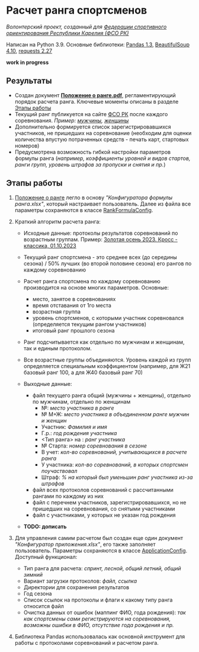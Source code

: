# Расчет ранга спортсменов
_Волонтерский проект, созданный для [Федерации спортивного ориентирования Республики Карелия (ФСО РК)](http://fso.karelia.ru/)_

Написан на Python 3.9. Основные библиотеки: [Pandas 1.3](https://pypi.org/project/pandas/1.3.5/), [BeautifulSoup 4.10](https://pypi.org/project/beautifulsoup4/4.10.0/), [requests 2.27](https://pypi.org/project/requests/2.27.1/)

**work in progress**
## 

## Результаты
* Создан документ [**Положение о ранге.pdf**](/Положение%20о%20ранге.pdf), регламентирующий порядок расчета ранга. Ключевые моменты описаны в разделе [Этапы работы](https://github.com/alseva/orienteering/tree/master#%D1%8D%D1%82%D0%B0%D0%BF%D1%8B-%D1%80%D0%B0%D0%B1%D0%BE%D1%82%D1%8B)
* Текущий ранг публикуется на сайте [ФСО РК](http://fso.karelia.ru/) после каждого соревнования. _Пример: [мужчины](http://fso.karelia.ru/wp-content/uploads/2023/10/%D0%A1%D0%BF%D1%80%D0%B8%D0%BD%D1%82-%D1%80%D0%B0%D0%BD%D0%B3-%D0%BD%D0%B0-2023-09-21-%D0%BC%D1%83%D0%B6%D1%87%D0%B8%D0%BD%D1%8B_2023.pdf), [женщины](http://fso.karelia.ru/wp-content/uploads/2023/10/%D0%A1%D0%BF%D1%80%D0%B8%D0%BD%D1%82-%D1%80%D0%B0%D0%BD%D0%B3-%D0%BD%D0%B0-2023-09-21-%D0%B6%D0%B5%D0%BD%D1%89%D0%B8%D0%BD%D1%8B_2023.pdf)_
* Дополнительно формируется список зарегистрировавшихся участников, не пришедших на соревнование (необходим для оценки количества впустую потраченных средств - печать карт, стартовых номеров)
* Предусмотрена возможность гибкой настройки параметров формулы ранга
(_например, коэффициенты уровней и видов стартов, ранги групп, уровень штрафов за пропуски и снятия и пр._)

## Этапы работы
1. [Положение о ранге](/Положение%20о%20ранге.pdf) легло в основу _"Конфигуратора формулы ранга.xlsx"_, который настраивает пользователь. Далее из файла все параметры сохраняются в классе [RankFormulaConfig](/rank_formula_config.py). 

2. Краткий алгоритм расчета ранга:
    * Исходные данные: протоколы результатов соревнований по возрастным группам. Пример: [Золотая осень 2023. Кросс - классика, 01.10.2023](http://fso.karelia.ru/wp-content/uploads/2023/09/20231001_ResultList.htm)
    * Текущий ранг спортсмена - это среднее всех (до середины сезона) / 50% лучших (во второй половине сезона) его рангов по каждому соревнованию
    * Расчет ранга спортсмена по каждому соревнованию производится на основе многих параметров. Основные: 
       * место, занятое в соревнованиях
       * время отставания от 1го места
       * возрастная группа
       * уровень спортсменов, с которыми участник соревновался (определяется текущим рангом участников)
       * итоговый ранг прошлого сезона
    * Ранг подсчитывается как отдельно по мужчинам и женщинам, так и единым протоколом. 
    * Все возрастные группы объединяются. Уровень каждой из групп определяется специальным коэффициентом (например, для Ж21 базовый ранг 100, а для Ж40 базовый ранг 70)
    * Выходные данные:
       * файл текущего ранга общий (мужчины + женщины), отдельно по мужчинам, отдельно по женщинам 
         * №: _место участника в ранге_ 
         * № М+Ж: _место участника в объединенном ранге мужчин и женщин_
         * Участник: _Фамилия и имя_
         * Г.р.: _год рождения участника_
         * <Тип ранга> на <YYYY-MM-DD>: _ранг участника_
         * № Старта: _номер соревнования в сезоне_
         * В учет: _кол-во соревнований, учитывающихся в расчете ранга_
         * У участника: _кол-во соревнований, в которых спортсмен поучаствовал_
         * Штраф: _% на который был уменьшин ранг участника из-за штрафов_
       * файл всех протоколов соревнований с рассчитанными рангами по каждому из них
       * файл с перечнем участников, зарегистрировавшихся, но не пришедших на соревнования, со снятыми участниками
       * файл с участниками, у которых не указан год рождения
       
    * **TODO: дописать**

3. Для управления самим расчетом был создан еще один документ _"Конфигуратор приложения.xlsx"_, его также заполняет пользователь. Параметры сохраняются в классе [ApplicationConfig](/app_config.py). Доступный функционал:
   * Тип ранга для расчета: _спринт, лесной, общий летний, общий зимний_
   * Вариант загрузки протоколов: _файл, ссылка_
   * Директории для сохранения результатов
   * Год сезона
   * Список ссылок на протоколы и флаги к какому типу ранга относится файл
   * Очистка данных от ошибок (маппинг ФИО, года рождения): _так как спортсмены сами регистрируются на соревнования, возможны ошибки в ФИО, отсутствие года рождения и пр._ 

4. Библиотека Pandas использовалась как основной инструмент для работы с протоколами соревнований и расчетом ранга.


